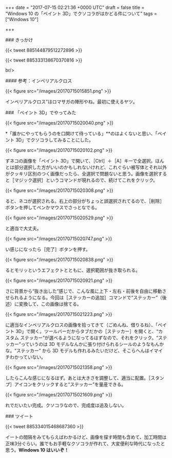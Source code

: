 
+++
date = "2017-07-15 02:21:36 +0000 UTC"
draft = false
title = "Windows 10 の「ペイント 3D」でクソコラがはかどる件について"
tags = ["Windows 10"]

+++
<div class="section">
    ### きっかけ
    

{{< tweet 885144879512272896 >}}

{{< tweet 885333138670370816 >}}

br/>


<div class="section">
    #### 参考：インペリアルクロス
    

{{< figure src="/images/20170715015851.png"  >}}

インペリアルクロス”はロマサガの陣形やね。最初に使えるヤツ。

</div>
</div>
<div class="section">
    ### 「ペイント 3D」でやってみた
    

{{< figure src="/images/20170715020040.png"  >}}

*「誰かにやってもらうのを口開けて待っている」**のはよくないと思い、「ペイント 3D」でクソコラしてみることにした。

{{< figure src="/images/20170715020102.png"  >}}

ずネコの画像を「ペイント 3D」で開いて、［Ctrl］＋［A］キーで全選択。ほんとは部分選択した方がいいのかもしれないけれど、これぐらい被写体とそれ以外がクッキリ区別のつく画像だったら、全選択で問題ないと思う。画像を選択すると［マジック選択］というコマンドが現れるので、続けてこれをクリック。

{{< figure src="/images/20170715020308.png"  >}}

ると、ネコが選択される。右上の部分がちょっと誤選択されてるので、［削除］ボタンを押してペンかマウスでさっとなでる。

{{< figure src="/images/20170715020529.png"  >}}

と適当で大丈夫。

{{< figure src="/images/20170715020747.png"  >}}

い感じになったら［完了］ボタンを押す。

{{< figure src="/images/20170715020838.png"  >}}

るとモリッというエフェクトとともに、選択範囲が抜き取られる。

{{< figure src="/images/20170715020921.png"  >}}

さに背景から“抜き出した”感じで、こんな風に上下・左右・前後を自由に移動させられるようになる。今回は［ステッカーの追加］コマンドで“ステッカー”（後述）に変換して、この画像は捨てる。

{{< figure src="/images/20170715021223.png"  >}}

に適当なインペリアルクロスの画像を拾ってきて（ごめんね、借りるね）、「ペイント 3D」で開く。ツールバーだからタブだかの［ステッカー］を開くと、“カスタム ステッカー”が選べるようになってるはずなので、それをクリック。“ステッカー”っていうのは 3D モデルなんかに張り付けられるシールのようなもんかな。“ステッカー” から 3D モデルも作れるみたいだけど、そこらへんはイマイチわかっていない。

{{< figure src="/images/20170715021358.png"  >}}

したらこんな感じになるはず。あとは大きさを調整して、適当に配置。［スタンプ］アイコンをクリックすると“ステッカー”を量産できる。

{{< figure src="/images/20170715021609.png"  >}}

れでだいたい完成。クソコラなので、完成度は追及しない。

</div>
<div class="section">
    ### ツイート
    

{{< tweet 885334015468687360 >}}

イートの間隔をみてもらえばわかるけど、画像を探す時間も含めて、加工時間は正味3分ぐらい。誰でもお手軽なクソコラが作れて、大変便利な時代になったと思う。**Windows 10 はいいぞ！**

</div>

